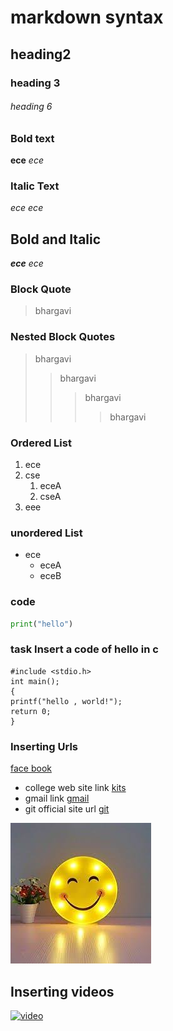 # markdown syntax
## heading2
### heading 3
###### heading 6
### Bold text
**ece**
_ece_
### Italic Text
*ece*
_ece_
## Bold and Italic
**_ece_**
_*ece*_
### Block Quote
> bhargavi
### Nested Block Quotes
> bhargavi
>> bhargavi
>>> bhargavi
>>>> bhargavi
### Ordered List
1. ece
2. cse
    1. eceA
    2. cseA
3. eee
### unordered List
- ece
    * eceA
    * eceB
### code
```python
print("hello")
```
### task Insert a code of hello in c
```
#include <stdio.h>
int main(); 
{
printf("hello , world!");
return 0;
}
```
### Inserting Urls
[face book](https://www.facebook.com/)
- college web site link
[kits](https://collegedunia.com/college/14034-krishna-chaitanya-institute-of-technology-and-sciences-kits-prakasam)
- gmail link
[gmail](https://www.google.com/gmail/)
- git official site url
[git](https://git-scm.com/)

![flower](https://github.com/Bhargavi410/markdown/blob/master/image%201.jpg)
## Inserting videos
[![video](https://img.youtube.com/vi/hoNb6HuNmU0/0.jpg)](https://www.youtube.com/watch?v=hoNb6HuNmU0)
